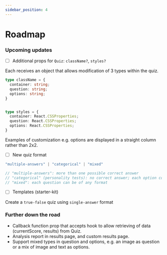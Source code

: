 ```yaml
---
sidebar_position: 4
---
```


# Roadmap 

### Upcoming updates

- [ ] Additional props for `Quiz`: `className?`, `styles?`

Each receives an object that allows modification of 3 types within the quiz.

```ts
type className = {
  container: string;
  question: string;
  options: string;
}


type styles = {
  container: React.CSSProperties;
  question: React.CSSProperties;
  options: React.CSSProperties;
}
```

Examples of customization e.g. options are displayed in a straight column rather than 2x2.

- [ ] New quiz format
```ts
"multiple-answers" | "categorical" | "mixed" 

// "multiple-answers": more than one possible correct answer
// "categorical" (personality tests): no correct answer; each option corresponds to a category and adds to a group-based score
// "mixed": each question can be of any format
```

- [ ] Templates (starter-kit) 

Create a `true-false` quiz using `single-answer` format

### Further down the road
- Callback function prop that accepts hook to allow retrieving of data (currentScore, results) from Quiz.
- Analysis report in results page, and custom results page.
- Support mixed types in question and options, e.g. an image as question or a mix of image and text as options.